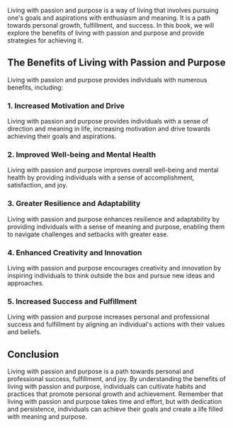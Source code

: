 
Living with passion and purpose is a way of living that involves pursuing one's goals and aspirations with enthusiasm and meaning. It is a path towards personal growth, fulfillment, and success. In this book, we will explore the benefits of living with passion and purpose and provide strategies for achieving it.

The Benefits of Living with Passion and Purpose
-----------------------------------------------

Living with passion and purpose provides individuals with numerous benefits, including:

### 1. Increased Motivation and Drive

Living with passion and purpose provides individuals with a sense of direction and meaning in life, increasing motivation and drive towards achieving their goals and aspirations.

### 2. Improved Well-being and Mental Health

Living with passion and purpose improves overall well-being and mental health by providing individuals with a sense of accomplishment, satisfaction, and joy.

### 3. Greater Resilience and Adaptability

Living with passion and purpose enhances resilience and adaptability by providing individuals with a sense of meaning and purpose, enabling them to navigate challenges and setbacks with greater ease.

### 4. Enhanced Creativity and Innovation

Living with passion and purpose encourages creativity and innovation by inspiring individuals to think outside the box and pursue new ideas and approaches.

### 5. Increased Success and Fulfillment

Living with passion and purpose increases personal and professional success and fulfillment by aligning an individual's actions with their values and beliefs.

Conclusion
----------

Living with passion and purpose is a path towards personal and professional success, fulfillment, and joy. By understanding the benefits of living with passion and purpose, individuals can cultivate habits and practices that promote personal growth and achievement. Remember that living with passion and purpose takes time and effort, but with dedication and persistence, individuals can achieve their goals and create a life filled with meaning and purpose.
